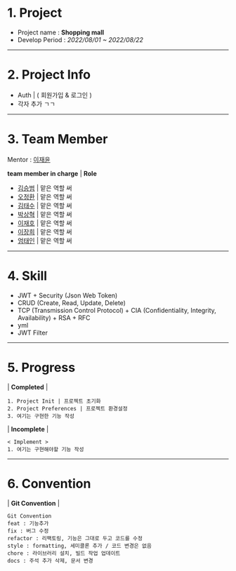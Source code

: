 <!--Header-->
# 1. Project
- Project name : **Shopping mall**
- Develop Period : *2022/08/01 ~ 2022/08/22*
---
# 2. Project Info
- Auth | ( 회원가입 & 로그인 )
- 각자 추가 ㄱㄱ
---
# 3. Team Member
Mentor : [이재윤](https://github.com/sosow0212)

**team member in charge** | **Role**

- [김승범](https://github.com/daily1313) | 맡은 역할 써
- [오정환](https://github.com/poll9999) | 맡은 역할 써
- [김태수](https://github.com/kimtaesoo99) | 맡은 역할 써
- [박상혁](https://github.com/baksakcci) | 맡은 역할 써
- [이재호](https://github.com/jjaeho) | 맡은 역할 써
- [이장희](https://github.com/JangAJang) | 맡은 역할 써
- [엄태인](https://github.com/eom-tae-in) | 맡은 역할 써
---
# 4. Skill
- JWT + Security (Json Web Token)
- CRUD (Create, Read, Update, Delete)
- TCP (Transmission Control Protocol) + CIA (Confidentiality, Integrity, Availability) + RSA + RFC
- yml
- JWT Filter
---
# 5. Progress
| **Completed** |
```text
1. Project Init | 프로젝트 초기화
2. Project Preferences | 프로젝트 환경설정
3. 여기는 구현한 기능 작성

```
| **Incomplete** |
```text
< Implement >
1. 여기는 구현해야할 기능 작성
```
---
# 6. Convention
| **Git Convention** |
```text
Git Convention
feat : 기능추가
fix : 버그 수정
refactor : 리팩토링, 기능은 그대로 두고 코드를 수정
style : formatting, 세미콜론 추가 / 코드 변경은 없음
chore : 라이브러리 설치, 빌드 작업 업데이트
docs : 주석 추가 삭제, 문서 변경
```
